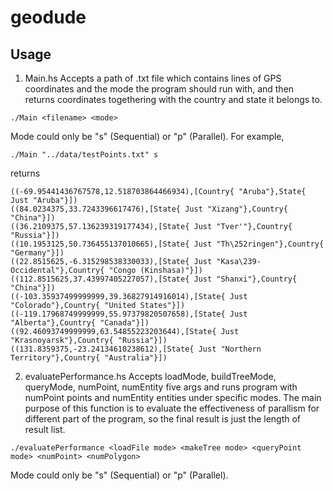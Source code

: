 # geodude
## Usage
1. Main.hs
Accepts a path of .txt file which contains lines of GPS coordinates and the mode the program should run with, and then returns coordinates togethering with the country and state it belongs to.

```
./Main <filename> <mode>
```
Mode could only be "s" (Sequential) or "p" (Parallel).
For example,
```
./Main "../data/testPoints.txt" s 
```
returns 
```
((-69.95441436767578,12.518703864466934),[Country{ "Aruba"},State{ Just "Aruba"}])
((84.0234375,33.7243396617476),[State{ Just "Xizang"},Country{ "China"}])
((36.2109375,57.136239319177434),[State{ Just "Tver'"},Country{ "Russia"}])
((10.1953125,50.736455137010665),[State{ Just "Th\252ringen"},Country{ "Germany"}])
((22.8515625,-6.315298538330033),[State{ Just "Kasa\239-Occidental"},Country{ "Congo (Kinshasa)"}])
((112.8515625,37.43997405227057),[State{ Just "Shanxi"},Country{ "China"}])
((-103.35937499999999,39.36827914916014),[State{ Just "Colorado"},Country{ "United States"}])
((-119.17968749999999,55.97379820507658),[State{ Just "Alberta"},Country{ "Canada"}])
((92.46093749999999,63.54855223203644),[State{ Just "Krasnoyarsk"},Country{ "Russia"}])
((131.8359375,-23.24134610238612),[State{ Just "Northern Territory"},Country{ "Australia"}])
```

2. evaluatePerformance.hs
Accepts loadMode, buildTreeMode, queryMode, numPoint, numEntity five args and runs program with numPoint points and numEntity entities under specific modes. The main purpose of this function is to evaluate the effectiveness of parallism for different part of the program, so the final result is just the length of result list.

```
./evaluatePerformance <loadFile mode> <makeTree mode> <queryPoint mode> <numPoint> <numPolygon>
``` 
Mode could only be "s" (Sequential) or "p" (Parallel).
